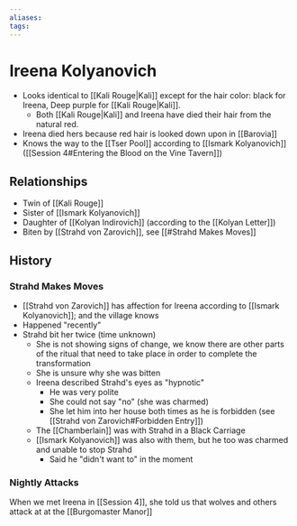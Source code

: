 ```yaml
---
aliases:
tags: 
---
```


# Ireena Kolyanovich

- Looks identical to [[Kali Rouge|Kali]] except for the hair color: black for Ireena, Deep purple for [[Kali Rouge|Kali]].  
	- Both [[Kali Rouge|Kali]] and Ireena have died their hair from the natural red.  
- Ireena died hers because red hair is looked down upon in [[Barovia]]
- Knows the way to the [[Tser Pool]] according to [[Ismark Kolyanovich]] ([[Session 4#Entering the Blood on the Vine Tavern]])

## Relationships

- Twin of [[Kali Rouge]]
- Sister of [[Ismark Kolyanovich]]
- Daughter of [[Kolyan Indirovich]] (according to the [[Kolyan Letter]])
- Biten by [[Strahd von Zarovich]], see [[#Strahd Makes Moves]]

## History

### Strahd Makes Moves

- [[Strahd von Zarovich]] has affection for Ireena according to [[Ismark Kolyanovich]]; and the village knows
- Happened "recently"
- Strahd bit her twice (time unknown)
	- She is not showing signs of change, we know there are other parts of the ritual that need to take place in order to complete the transformation
	- She is unsure why she was bitten 
	- Ireena described Strahd's eyes as "hypnotic"
		- He was very polite
		- She could not say "no" (she was charmed)
		- She let him into her house both times	as he is forbidden (see [[Strahd von Zarovich#Forbidden Entry]])
	- The [[Chamberlain]] was with Strahd in a Black Carriage
	- [[Ismark Kolyanovich]] was also with them, but he too was charmed and unable to stop Strahd
		- Said he "didn't want to" in the moment

### Nightly Attacks

When we met Ireena in [[Session 4]], she told us that wolves and others attack at at the [[Burgomaster Manor]]